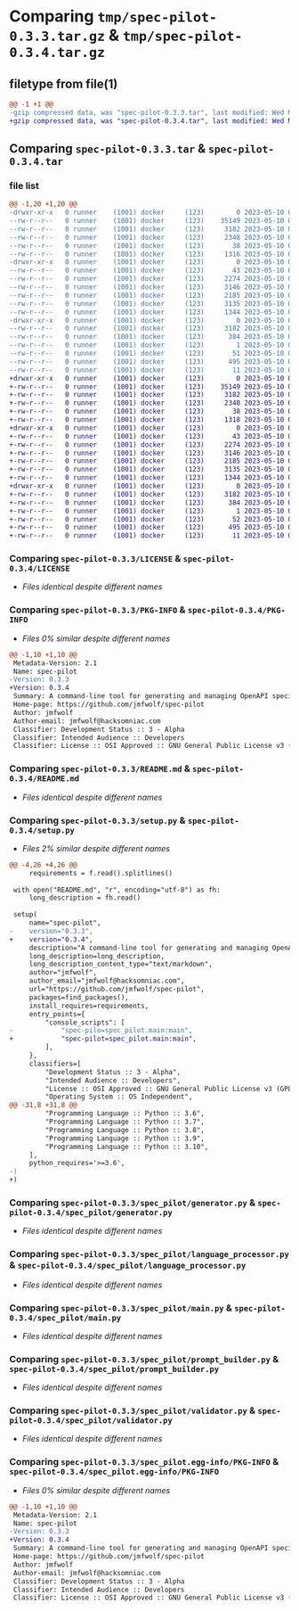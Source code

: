 # Comparing `tmp/spec-pilot-0.3.3.tar.gz` & `tmp/spec-pilot-0.3.4.tar.gz`

## filetype from file(1)

```diff
@@ -1 +1 @@
-gzip compressed data, was "spec-pilot-0.3.3.tar", last modified: Wed May 10 04:33:24 2023, max compression
+gzip compressed data, was "spec-pilot-0.3.4.tar", last modified: Wed May 10 05:15:28 2023, max compression
```

## Comparing `spec-pilot-0.3.3.tar` & `spec-pilot-0.3.4.tar`

### file list

```diff
@@ -1,20 +1,20 @@
-drwxr-xr-x   0 runner    (1001) docker     (123)        0 2023-05-10 04:33:24.715129 spec-pilot-0.3.3/
--rw-r--r--   0 runner    (1001) docker     (123)    35149 2023-05-10 04:33:13.000000 spec-pilot-0.3.3/LICENSE
--rw-r--r--   0 runner    (1001) docker     (123)     3182 2023-05-10 04:33:24.711130 spec-pilot-0.3.3/PKG-INFO
--rw-r--r--   0 runner    (1001) docker     (123)     2348 2023-05-10 04:33:13.000000 spec-pilot-0.3.3/README.md
--rw-r--r--   0 runner    (1001) docker     (123)       38 2023-05-10 04:33:24.715129 spec-pilot-0.3.3/setup.cfg
--rw-r--r--   0 runner    (1001) docker     (123)     1316 2023-05-10 04:33:13.000000 spec-pilot-0.3.3/setup.py
-drwxr-xr-x   0 runner    (1001) docker     (123)        0 2023-05-10 04:33:24.711130 spec-pilot-0.3.3/spec_pilot/
--rw-r--r--   0 runner    (1001) docker     (123)       43 2023-05-10 04:33:13.000000 spec-pilot-0.3.3/spec_pilot/__init__.py
--rw-r--r--   0 runner    (1001) docker     (123)     2274 2023-05-10 04:33:13.000000 spec-pilot-0.3.3/spec_pilot/generator.py
--rw-r--r--   0 runner    (1001) docker     (123)     3146 2023-05-10 04:33:13.000000 spec-pilot-0.3.3/spec_pilot/language_processor.py
--rw-r--r--   0 runner    (1001) docker     (123)     2185 2023-05-10 04:33:13.000000 spec-pilot-0.3.3/spec_pilot/main.py
--rw-r--r--   0 runner    (1001) docker     (123)     3135 2023-05-10 04:33:13.000000 spec-pilot-0.3.3/spec_pilot/prompt_builder.py
--rw-r--r--   0 runner    (1001) docker     (123)     1344 2023-05-10 04:33:13.000000 spec-pilot-0.3.3/spec_pilot/validator.py
-drwxr-xr-x   0 runner    (1001) docker     (123)        0 2023-05-10 04:33:24.711130 spec-pilot-0.3.3/spec_pilot.egg-info/
--rw-r--r--   0 runner    (1001) docker     (123)     3182 2023-05-10 04:33:24.000000 spec-pilot-0.3.3/spec_pilot.egg-info/PKG-INFO
--rw-r--r--   0 runner    (1001) docker     (123)      384 2023-05-10 04:33:24.000000 spec-pilot-0.3.3/spec_pilot.egg-info/SOURCES.txt
--rw-r--r--   0 runner    (1001) docker     (123)        1 2023-05-10 04:33:24.000000 spec-pilot-0.3.3/spec_pilot.egg-info/dependency_links.txt
--rw-r--r--   0 runner    (1001) docker     (123)       51 2023-05-10 04:33:24.000000 spec-pilot-0.3.3/spec_pilot.egg-info/entry_points.txt
--rw-r--r--   0 runner    (1001) docker     (123)      495 2023-05-10 04:33:24.000000 spec-pilot-0.3.3/spec_pilot.egg-info/requires.txt
--rw-r--r--   0 runner    (1001) docker     (123)       11 2023-05-10 04:33:24.000000 spec-pilot-0.3.3/spec_pilot.egg-info/top_level.txt
+drwxr-xr-x   0 runner    (1001) docker     (123)        0 2023-05-10 05:15:28.567728 spec-pilot-0.3.4/
+-rw-r--r--   0 runner    (1001) docker     (123)    35149 2023-05-10 05:15:14.000000 spec-pilot-0.3.4/LICENSE
+-rw-r--r--   0 runner    (1001) docker     (123)     3182 2023-05-10 05:15:28.567728 spec-pilot-0.3.4/PKG-INFO
+-rw-r--r--   0 runner    (1001) docker     (123)     2348 2023-05-10 05:15:14.000000 spec-pilot-0.3.4/README.md
+-rw-r--r--   0 runner    (1001) docker     (123)       38 2023-05-10 05:15:28.567728 spec-pilot-0.3.4/setup.cfg
+-rw-r--r--   0 runner    (1001) docker     (123)     1318 2023-05-10 05:15:14.000000 spec-pilot-0.3.4/setup.py
+drwxr-xr-x   0 runner    (1001) docker     (123)        0 2023-05-10 05:15:28.567728 spec-pilot-0.3.4/spec_pilot/
+-rw-r--r--   0 runner    (1001) docker     (123)       43 2023-05-10 05:15:14.000000 spec-pilot-0.3.4/spec_pilot/__init__.py
+-rw-r--r--   0 runner    (1001) docker     (123)     2274 2023-05-10 05:15:14.000000 spec-pilot-0.3.4/spec_pilot/generator.py
+-rw-r--r--   0 runner    (1001) docker     (123)     3146 2023-05-10 05:15:14.000000 spec-pilot-0.3.4/spec_pilot/language_processor.py
+-rw-r--r--   0 runner    (1001) docker     (123)     2185 2023-05-10 05:15:14.000000 spec-pilot-0.3.4/spec_pilot/main.py
+-rw-r--r--   0 runner    (1001) docker     (123)     3135 2023-05-10 05:15:14.000000 spec-pilot-0.3.4/spec_pilot/prompt_builder.py
+-rw-r--r--   0 runner    (1001) docker     (123)     1344 2023-05-10 05:15:14.000000 spec-pilot-0.3.4/spec_pilot/validator.py
+drwxr-xr-x   0 runner    (1001) docker     (123)        0 2023-05-10 05:15:28.567728 spec-pilot-0.3.4/spec_pilot.egg-info/
+-rw-r--r--   0 runner    (1001) docker     (123)     3182 2023-05-10 05:15:28.000000 spec-pilot-0.3.4/spec_pilot.egg-info/PKG-INFO
+-rw-r--r--   0 runner    (1001) docker     (123)      384 2023-05-10 05:15:28.000000 spec-pilot-0.3.4/spec_pilot.egg-info/SOURCES.txt
+-rw-r--r--   0 runner    (1001) docker     (123)        1 2023-05-10 05:15:28.000000 spec-pilot-0.3.4/spec_pilot.egg-info/dependency_links.txt
+-rw-r--r--   0 runner    (1001) docker     (123)       52 2023-05-10 05:15:28.000000 spec-pilot-0.3.4/spec_pilot.egg-info/entry_points.txt
+-rw-r--r--   0 runner    (1001) docker     (123)      495 2023-05-10 05:15:28.000000 spec-pilot-0.3.4/spec_pilot.egg-info/requires.txt
+-rw-r--r--   0 runner    (1001) docker     (123)       11 2023-05-10 05:15:28.000000 spec-pilot-0.3.4/spec_pilot.egg-info/top_level.txt
```

### Comparing `spec-pilot-0.3.3/LICENSE` & `spec-pilot-0.3.4/LICENSE`

 * *Files identical despite different names*

### Comparing `spec-pilot-0.3.3/PKG-INFO` & `spec-pilot-0.3.4/PKG-INFO`

 * *Files 0% similar despite different names*

```diff
@@ -1,10 +1,10 @@
 Metadata-Version: 2.1
 Name: spec-pilot
-Version: 0.3.3
+Version: 0.3.4
 Summary: A command-line tool for generating and managing OpenAPI specifications
 Home-page: https://github.com/jmfwolf/spec-pilot
 Author: jmfwolf
 Author-email: jmfwolf@hacksomniac.com
 Classifier: Development Status :: 3 - Alpha
 Classifier: Intended Audience :: Developers
 Classifier: License :: OSI Approved :: GNU General Public License v3 (GPLv3)
```

### Comparing `spec-pilot-0.3.3/README.md` & `spec-pilot-0.3.4/README.md`

 * *Files identical despite different names*

### Comparing `spec-pilot-0.3.3/setup.py` & `spec-pilot-0.3.4/setup.py`

 * *Files 2% similar despite different names*

```diff
@@ -4,26 +4,26 @@
     requirements = f.read().splitlines()
 
 with open("README.md", "r", encoding="utf-8") as fh:
     long_description = fh.read()
     
 setup(
     name="spec-pilot",
-    version="0.3.3",
+    version="0.3.4",
     description="A command-line tool for generating and managing OpenAPI specifications",
     long_description=long_description,
     long_description_content_type="text/markdown",
     author="jmfwolf",
     author_email="jmfwolf@hacksomniac.com",
     url="https://github.com/jmfwolf/spec-pilot",
     packages=find_packages(),
     install_requires=requirements,
     entry_points={
         "console_scripts": [
-            "spec-pilo=spec_pilot.main:main",
+            "spec-pilot=spec_pilot.main:main",
         ],
     },
     classifiers=[
         "Development Status :: 3 - Alpha",
         "Intended Audience :: Developers",
         "License :: OSI Approved :: GNU General Public License v3 (GPLv3)",
         "Operating System :: OS Independent",
@@ -31,8 +31,8 @@
         "Programming Language :: Python :: 3.6",
         "Programming Language :: Python :: 3.7",
         "Programming Language :: Python :: 3.8",
         "Programming Language :: Python :: 3.9",
         "Programming Language :: Python :: 3.10",
     ],
     python_requires='>=3.6',
-)
+)
```

### Comparing `spec-pilot-0.3.3/spec_pilot/generator.py` & `spec-pilot-0.3.4/spec_pilot/generator.py`

 * *Files identical despite different names*

### Comparing `spec-pilot-0.3.3/spec_pilot/language_processor.py` & `spec-pilot-0.3.4/spec_pilot/language_processor.py`

 * *Files identical despite different names*

### Comparing `spec-pilot-0.3.3/spec_pilot/main.py` & `spec-pilot-0.3.4/spec_pilot/main.py`

 * *Files identical despite different names*

### Comparing `spec-pilot-0.3.3/spec_pilot/prompt_builder.py` & `spec-pilot-0.3.4/spec_pilot/prompt_builder.py`

 * *Files identical despite different names*

### Comparing `spec-pilot-0.3.3/spec_pilot/validator.py` & `spec-pilot-0.3.4/spec_pilot/validator.py`

 * *Files identical despite different names*

### Comparing `spec-pilot-0.3.3/spec_pilot.egg-info/PKG-INFO` & `spec-pilot-0.3.4/spec_pilot.egg-info/PKG-INFO`

 * *Files 0% similar despite different names*

```diff
@@ -1,10 +1,10 @@
 Metadata-Version: 2.1
 Name: spec-pilot
-Version: 0.3.3
+Version: 0.3.4
 Summary: A command-line tool for generating and managing OpenAPI specifications
 Home-page: https://github.com/jmfwolf/spec-pilot
 Author: jmfwolf
 Author-email: jmfwolf@hacksomniac.com
 Classifier: Development Status :: 3 - Alpha
 Classifier: Intended Audience :: Developers
 Classifier: License :: OSI Approved :: GNU General Public License v3 (GPLv3)
```


